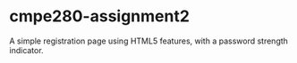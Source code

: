 # cmpe280-assignment2

A simple registration page using HTML5 features, with a password strength indicator.
